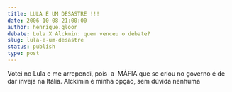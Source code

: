 ```yaml
---
title: LULA É UM DESASTRE !!!
date: 2006-10-08 21:00:00
author: henrique.gloor
debate: Lula X Alckmin: quem venceu o debate?
slug: lula-e-um-desastre
status: publish 
type: post
---
```


Votei no Lula e me arrependi, pois  a  MÁFIA que se criou no governo é de dar inveja na Itália. Alckimin é minha opção, sem dúvida nenhuma


